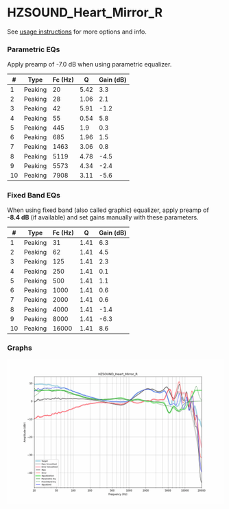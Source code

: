 # HZSOUND_Heart_Mirror_R
See [usage instructions](https://github.com/jaakkopasanen/AutoEq#usage) for more options and info.

### Parametric EQs
Apply preamp of -7.0 dB when using parametric equalizer.

|   # | Type    |   Fc (Hz) |    Q |   Gain (dB) |
|-----|---------|-----------|------|-------------|
|   1 | Peaking |        20 | 5.42 |         3.3 |
|   2 | Peaking |        28 | 1.06 |         2.1 |
|   3 | Peaking |        42 | 5.91 |        -1.2 |
|   4 | Peaking |        55 | 0.54 |         5.8 |
|   5 | Peaking |       445 | 1.9  |         0.3 |
|   6 | Peaking |       685 | 1.96 |         1.5 |
|   7 | Peaking |      1463 | 3.06 |         0.8 |
|   8 | Peaking |      5119 | 4.78 |        -4.5 |
|   9 | Peaking |      5573 | 4.34 |        -2.4 |
|  10 | Peaking |      7908 | 3.11 |        -5.6 |

### Fixed Band EQs
When using fixed band (also called graphic) equalizer, apply preamp of **-8.4 dB** (if available) and set gains manually with these parameters.

|   # | Type    |   Fc (Hz) |    Q |   Gain (dB) |
|-----|---------|-----------|------|-------------|
|   1 | Peaking |        31 | 1.41 |         6.3 |
|   2 | Peaking |        62 | 1.41 |         4.5 |
|   3 | Peaking |       125 | 1.41 |         2.3 |
|   4 | Peaking |       250 | 1.41 |         0.1 |
|   5 | Peaking |       500 | 1.41 |         1.1 |
|   6 | Peaking |      1000 | 1.41 |         0.6 |
|   7 | Peaking |      2000 | 1.41 |         0.6 |
|   8 | Peaking |      4000 | 1.41 |        -1.4 |
|   9 | Peaking |      8000 | 1.41 |        -6.3 |
|  10 | Peaking |     16000 | 1.41 |         8.6 |

### Graphs
![](./HZSOUND_Heart_Mirror_R.png)
